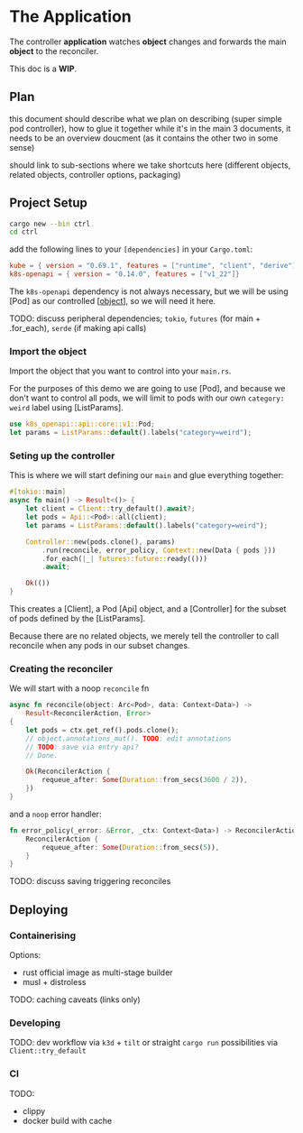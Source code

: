# The Application

The controller **application** watches **object** changes and forwards the main **object** to the reconciler.

This doc is a **WIP**.

## Plan

this document should describe what we plan on describing (super simple pod controller), how to glue it together
while it's in the main 3 documents, it needs to be an overview doucment (as it contains the other two in some sense)

should link to sub-sections where we take shortcuts here (different objects, related objects, controller options, packaging)

## Project Setup

```sh
cargo new --bin ctrl
cd ctrl
```

add the following lines to your `[dependencies]` in your `Cargo.toml`:

```toml
kube = { version = "0.69.1", features = ["runtime", "client", "derive"] }
k8s-openapi = { version = "0.14.0", features = ["v1_22"]}
```

The `k8s-openapi` dependency is not always necessary, but we will be using [Pod] as our controlled [[object]], so we will need it here.

TODO: discuss peripheral dependencies; `tokio`, `futures` (for main + .for_each), `serde` (if making api calls)

### Import the object

Import the object that you want to control into your `main.rs`.

For the purposes of this demo we are going to use [Pod], and because we don't want to control all pods, we will limit to pods with our own `category: weird` label using [ListParams].

```rust
use k8s_openapi::api::core::v1::Pod;
let params = ListParams::default().labels("category=weird");
```

### Seting up the controller

This is where we will start defining our `main` and glue everything together:

```rust
#[tokio::main]
async fn main() -> Result<()> {
    let client = Client::try_default().await?;
    let pods = Api::<Pod>::all(client);
    let params = ListParams::default().labels("category=weird");

    Controller::new(pods.clone(), params)
        .run(reconcile, error_policy, Context::new(Data { pods }))
        .for_each(|_| futures::future::ready(()))
        .await;

    Ok(())
}
```

This creates a [Client], a Pod [Api] object, and a [Controller] for the subset of pods defined by the [ListParams].

Because there are no related objects, we merely tell the controller to call reconcile when any pods in our subset changes.

### Creating the reconciler

We will start with a noop `reconcile` fn
```rust
async fn reconcile(object: Arc<Pod>, data: Context<Data>) ->
    Result<ReconcilerAction, Error>
{
    let pods = ctx.get_ref().pods.clone();
    // object.annotations_mut(). TODO: edit annotations
    // TODO: save via entry api?
    // Done.

    Ok(ReconcilerAction {
        requeue_after: Some(Duration::from_secs(3600 / 2)),
    })
}
```

and a `noop` error handler:

```rust
fn error_policy(_error: &Error, _ctx: Context<Data>) -> ReconcilerAction {
    ReconcilerAction {
        requeue_after: Some(Duration::from_secs(5)),
    }
}
```

TODO: discuss saving triggering reconciles

## Deploying

### Containerising

Options:

- rust official image as multi-stage builder
- musl + distroless

TODO: caching caveats (links only)

### Developing

TODO: dev workflow via `k3d` + `tilt` or straight `cargo run` possibilities via `Client::try_default`

### CI

TODO:

- clippy
- docker build with cache

[//begin]: # "Autogenerated link references for markdown compatibility"
[object]: object "The Object"
[//end]: # "Autogenerated link references"

